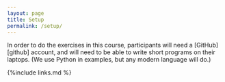 ```yaml
---
layout: page
title: Setup
permalink: /setup/
---
```


In order to do the exercises in this course,
participants will need a [GitHub][github] account,
and will need to be able to write short programs on their laptops.
(We use Python in examples, but any modern language will do.)

{%include links.md %}
